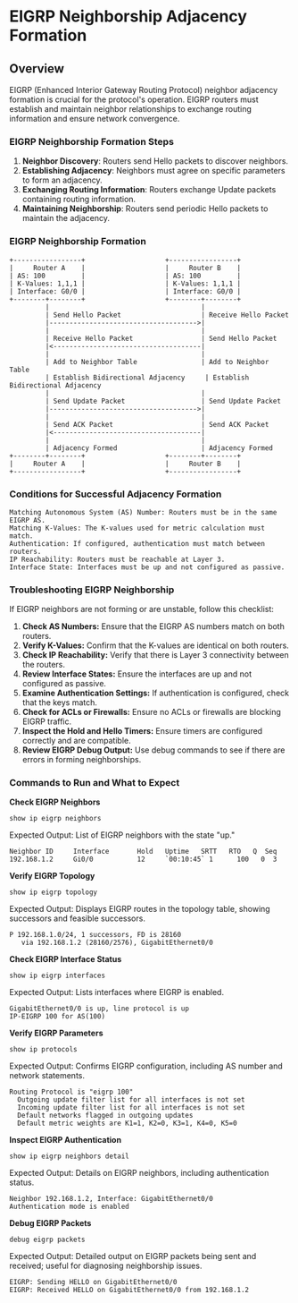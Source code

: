 # EIGRP Neighborship Adjacency Formation

## Overview

EIGRP (Enhanced Interior Gateway Routing Protocol) neighbor adjacency formation is crucial for the protocol's operation. EIGRP routers must establish and maintain neighbor relationships to exchange routing information and ensure network convergence.

### EIGRP Neighborship Formation Steps

1. **Neighbor Discovery**: Routers send Hello packets to discover neighbors.
2. **Establishing Adjacency**: Neighbors must agree on specific parameters to form an adjacency.
3. **Exchanging Routing Information**: Routers exchange Update packets containing routing information.
4. **Maintaining Neighborship**: Routers send periodic Hello packets to maintain the adjacency.

### EIGRP Neighborship Formation

```
+-----------------+                    +-----------------+
|     Router A    |                    |     Router B    |
| AS: 100         |                    | AS: 100         |
| K-Values: 1,1,1 |                    | K-Values: 1,1,1 |
| Interface: G0/0 |                    | Interface: G0/0 |
+--------+--------+                    +--------+--------+
         |                                      |
         | Send Hello Packet                    | Receive Hello Packet
         |------------------------------------->|
         |                                      |
         | Receive Hello Packet                 | Send Hello Packet
         |<-------------------------------------|
         |                                      |
         | Add to Neighbor Table                | Add to Neighbor Table
         | Establish Bidirectional Adjacency     | Establish Bidirectional Adjacency
         |                                      |
         | Send Update Packet                   | Send Update Packet
         |------------------------------------->|
         |                                      |
         | Send ACK Packet                      | Send ACK Packet
         |<-------------------------------------|
         |                                      |
         | Adjacency Formed                     | Adjacency Formed
+--------+--------+                    +--------+--------+
|     Router A    |                    |     Router B    |
+-----------------+                    +-----------------+
```
### Conditions for Successful Adjacency Formation

    Matching Autonomous System (AS) Number: Routers must be in the same EIGRP AS.
    Matching K-Values: The K-values used for metric calculation must match.
    Authentication: If configured, authentication must match between routers.
    IP Reachability: Routers must be reachable at Layer 3.
    Interface State: Interfaces must be up and not configured as passive.

### Troubleshooting EIGRP Neighborship

If EIGRP neighbors are not forming or are unstable, follow this checklist:

1. **Check AS Numbers:** Ensure that the EIGRP AS numbers match on both routers.
2. **Verify K-Values:** Confirm that the K-values are identical on both routers.
3. **Check IP Reachability:** Verify that there is Layer 3 connectivity between the routers.
4. **Review Interface States:** Ensure the interfaces are up and not configured as passive.
5. **Examine Authentication Settings:** If authentication is configured, check that the keys match.
6. **Check for ACLs or Firewalls:** Ensure no ACLs or firewalls are blocking EIGRP traffic.
7. **Inspect the Hold and Hello Timers:** Ensure timers are configured correctly and are compatible.
8. **Review EIGRP Debug Output:** Use debug commands to see if there are errors in forming neighborships.

### Commands to Run and What to Expect

**Check EIGRP Neighbors**

``` plaintext 
show ip eigrp neighbors
```
Expected Output: List of EIGRP neighbors with the state "up."
```plaintext 
Neighbor ID     Interface       Hold   Uptime   SRTT   RTO   Q  Seq
192.168.1.2     Gi0/0           12     `00:10:45` 1      100   0  3
```
**Verify EIGRP Topology**
```plaintext 
show ip eigrp topology
```
Expected Output: Displays EIGRP routes in the topology table, showing successors and feasible successors.
```plaintext 
P 192.168.1.0/24, 1 successors, FD is 28160
   via 192.168.1.2 (28160/2576), GigabitEthernet0/0
```
**Check EIGRP Interface Status**
```plaintext 
show ip eigrp interfaces
```
Expected Output: Lists interfaces where EIGRP is enabled.
```plaintext 
GigabitEthernet0/0 is up, line protocol is up
IP-EIGRP 100 for AS(100)
```
**Verify EIGRP Parameters**
```plaintext 
show ip protocols
```
Expected Output: Confirms EIGRP configuration, including AS number and network statements.
```plaintext 
Routing Protocol is "eigrp 100"
  Outgoing update filter list for all interfaces is not set
  Incoming update filter list for all interfaces is not set
  Default networks flagged in outgoing updates
  Default metric weights are K1=1, K2=0, K3=1, K4=0, K5=0
```
**Inspect EIGRP Authentication**
```plaintext 
show ip eigrp neighbors detail
```
Expected Output: Details on EIGRP neighbors, including authentication status.
```plaintext 
Neighbor 192.168.1.2, Interface: GigabitEthernet0/0
Authentication mode is enabled
```
**Debug EIGRP Packets**
```plaintext 
debug eigrp packets
```
Expected Output: Detailed output on EIGRP packets being sent and received; useful for diagnosing neighborship issues.
```plaintext 
EIGRP: Sending HELLO on GigabitEthernet0/0
EIGRP: Received HELLO on GigabitEthernet0/0 from 192.168.1.2
```
